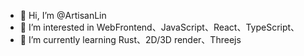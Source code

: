 - 👋 Hi, I’m @ArtisanLin
- 👀 I’m interested in WebFrontend、JavaScript、React、TypeScript、
- 🌱 I’m currently learning Rust、2D/3D render、Threejs

<!---
ArtisanLin/ArtisanLin is a ✨ special ✨ repository because its `README.md` (this file) appears on your GitHub profile.
You can click the Preview link to take a look at your changes.
--->

